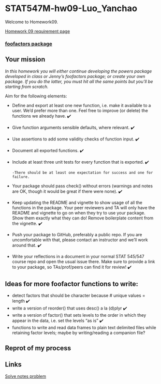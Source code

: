 # STAT547M-hw09-Luo_Yanchao

Welcome to  Homework09.

[Homework 09 requirement page](http://stat545.com/hw09_package.html)

### [foofactors package](https://github.com/yanchaoluo/foofactors)

## Your mission
*In this homework you will either continue developing the powers package developed in class or Jenny’s  foofactors package; or create your own package. If you do the latter, you must hit all the same points but you’ll be starting from scratch.*

Aim for the following elements:

+ Define and export at least one new function, i.e. make it available to a user. We’d prefer more than one. Feel free to improve (or delete) the functions we already have. :heavy_check_mark:

+ Give function arguments sensible defaults, where relevant. :heavy_check_mark:

+ Use assertions to add some validity checks of function input. :heavy_check_mark:

+ Document all exported functions. :heavy_check_mark:

+ Include at least three unit tests for every function that is exported. :heavy_check_mark:

      -There should be at least one expectation for success and one for failure.
   
+ Your package should pass check() without errors (warnings and notes are OK, though it would be great if there were none). :heavy_check_mark:

+ Keep updating the README and vignette to show usage of all the functions in the package. Your peer reviewers and TA will only have the README and vignette to go on when they try to use your package. Show them exactly what they can do! Remove boilerplate content from the vignette. :heavy_check_mark:

+ Push your package to GitHub, preferably a public repo. If you are uncomfortable with that, please contact an instructor and we’ll work around that. :heavy_check_mark:

+ Write your reflections in a document in your normal STAT 545/547 course repo and open the usual issue there. Make sure to provide a link to your package, so TAs/prof/peers can find it for review! :heavy_check_mark:

## Ideas for more foofactor functions to write:

+ detect factors that should be character because # unique values = length :heavy_check_mark:
+ write a version of reorder() that uses desc() a la (d)plyr :heavy_check_mark:
+ write a version of factor() that sets levels to the order in which they appear in the data, i.e. set the levels “as is” :heavy_check_mark:
+ functions to write and read data frames to plain text delimited files while retaining factor levels; maybe by writing/reading a companion file?

## Reprot of my process

## Links
[Solve notes problem](https://stackoverflow.com/questions/15648772/how-do-i-prevent-r-library-or-require-calls-not-declared-warnings-when-dev)
